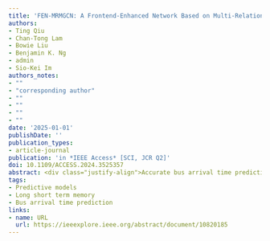 ```yaml
---
title: 'FEN-MRMGCN: A Frontend-Enhanced Network Based on Multi-Relational Modeling GCN for Bus Arrival Time Prediction'
authors: 
- Ting Qiu
- Chan-Tong Lam
- Bowie Liu
- Benjamin K. Ng
- admin
- Sio-Kei Im
authors_notes:
- ""
- "corresponding author"
- ""
- ""
- ""
- ""
date: '2025-01-01'
publishDate: ''
publication_types:
- article-journal
publication: 'in *IEEE Access* [SCI, JCR Q2]'
doi: 10.1109/ACCESS.2024.3525357
abstract: <div class="justify-align">Accurate bus arrival time prediction is crucial for enhancing passenger experience and optimizing smart city transit systems. Existing methods, typically based on single-route, sparse stop data, struggle with the complex spatiotemporal interactions present in dense stop areas and multi-route networks, resulting in lower prediction accuracy. In this paper, we propose a frontend-enhanced time-series prediction network, in which the Multi-Relational Modeling Graph Convolution (MRMGCN) as the frontend-enhanced module, called FEN-MRMGCN. The proposed module captures spatial relationships in dense, multi-route areas by using graph convolution layers based on multi-relational modeling to aggregate spatial information. The network then uses a conventional time-series model to capture temporal dynamics. Our approach effectively combines external factors, such as traffic congestion and weather conditions, particularly in dense bus route areas, thereby significantly enhancing bus arrival time prediction accuracy. Moreover, we compile and analyze a comprehensive dataset comprising passenger flow, traffic conditions, weather information, and arrival times for both densely populated bus stop areas and regular areas in Macao. Experimental results demonstrate that our frontend-enhanced network achieves a reduction in the Mean Absolute Percentage Error (MAPE) by 15.36%, 13.44%, and 19.07% compared to traditional time series forecasting models like CNN, LSTM, and Transformer, respectively. Future research will focus on leveraging additional data sources and exploring advanced graph convolutional architectures to further elevate prediction accuracy.</div>
tags:
- Predictive models
- Long short term memory
- Bus arrival time prediction
links:
- name: URL
  url: https://ieeexplore.ieee.org/abstract/document/10820185
---
```

